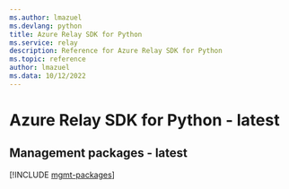 ```yaml
---
ms.author: lmazuel
ms.devlang: python
title: Azure Relay SDK for Python
ms.service: relay
description: Reference for Azure Relay SDK for Python
ms.topic: reference
author: lmazuel
ms.data: 10/12/2022
---
```

# Azure Relay SDK for Python - latest

## Management packages - latest
[!INCLUDE [mgmt-packages](relay-mgmt-index.md)]